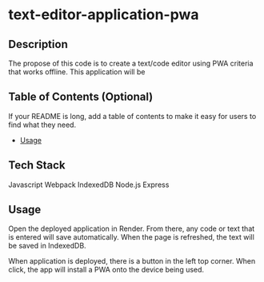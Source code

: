 # text-editor-application-pwa

## Description

The propose of this code is to create a text/code editor using PWA criteria that works offline. This application will be 

## Table of Contents (Optional)

If your README is long, add a table of contents to make it easy for users to find what they need.


- [Usage](#usage)

## Tech Stack

Javascript
Webpack 
IndexedDB
Node.js
Express 

## Usage

Open the deployed application in Render. From there, any code or text that is entered will save automatically. When the page is refreshed, the text will be saved in IndexedDB. 

When application is deployed, there is a button in the left top corner. When click, the app will install a PWA onto the device being used. 
